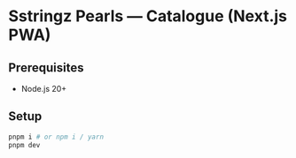 # Sstringz Pearls — Catalogue (Next.js PWA)
## Prerequisites
- Node.js 20+
## Setup
```bash
pnpm i # or npm i / yarn
pnpm dev
